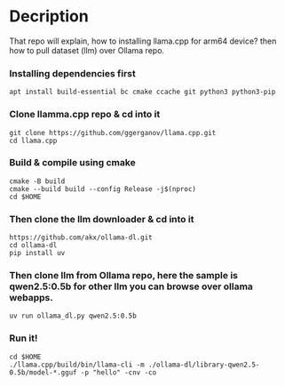 # Decription
That repo will explain, how to installing llama.cpp for arm64 device? then how to pull dataset (llm) over Ollama repo.

### Installing dependencies first
```
apt install build-essential bc cmake ccache git python3 python3-pip
```
### Clone llamma.cpp repo & cd into it
```
git clone https://github.com/ggerganov/llama.cpp.git
cd llama.cpp
```
### Build & compile using cmake
```
cmake -B build
cmake --build build --config Release -j$(nproc)
cd $HOME
```
### Then clone the llm downloader & cd into it
```
https://github.com/akx/ollama-dl.git
cd ollama-dl
pip install uv
```
### Then clone llm from Ollama repo, here the sample is qwen2.5:0.5b for other llm you can browse over ollama webapps.
```
uv run ollama_dl.py qwen2.5:0.5b
```
### Run it!
```
cd $HOME
./llama.cpp/build/bin/llama-cli -m ./ollama-dl/library-qwen2.5-0.5b/model-*.gguf -p "hello" -cnv -co
```

